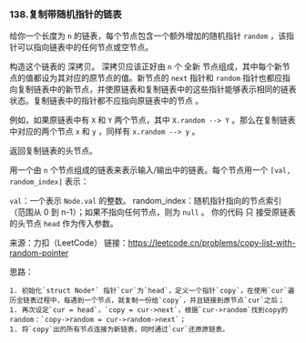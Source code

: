 ### 138.复制带随机指针的链表

给你一个长度为 `n` 的链表，每个节点包含一个额外增加的随机指针 `random` ，该指针可以指向链表中的任何节点或空节点。

构造这个链表的 深拷贝。 深拷贝应该正好由 `n` 个 全新 节点组成，其中每个新节点的值都设为其对应的原节点的值。新节点的 `next` 指针和 `random` 指针也都应指向复制链表中的新节点，并使原链表和复制链表中的这些指针能够表示相同的链表状态。复制链表中的指针都不应指向原链表中的节点 。

例如，如果原链表中有 `X` 和 `Y` 两个节点，其中 `X.random --> Y` 。那么在复制链表中对应的两个节点 `x` 和 `y` ，同样有 `x.random --> y` 。

返回复制链表的头节点。

用一个由 `n` 个节点组成的链表来表示输入/输出中的链表。每个节点用一个 `[val, random_index]` 表示：

`val`：一个表示 `Node.val` 的整数。
random_index：随机指针指向的节点索引（范围从 0 到 n-1）；如果不指向任何节点，则为  `null` 。
你的代码 只 接受原链表的头节点 `head` 作为传入参数。

来源：力扣（LeetCode）
链接：https://leetcode.cn/problems/copy-list-with-random-pointer

思路：

	1. 初始化`struct Node*` 指针`cur`为`head`，定义一个指针`copy`，在使用`cur`遍历全链表过程中，每遇到一个节点，就复制一份给`copy`，并且链接到原节点`cur`之后；
	1. 再次设定`cur = head`，`copy = cur->next`，根据`cur->random`找到copy的random：`copy->random = cur->random->next`；
	1. 将`copy`出的所有节点连接为新链表，同时通过`cur`还原原链表。